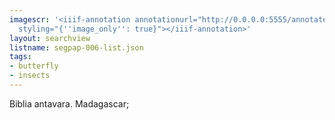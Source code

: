 ```yaml
---
imagescr: '<iiif-annotation annotationurl="http://0.0.0.0:5555/annotate/annotations/segpap-006-3.json"
  styling="{''image_only'': true}"></iiif-annotation>'
layout: searchview
listname: segpap-006-list.json
tags:
- butterfly
- insects
---
```

Biblia antavara. Madagascar;